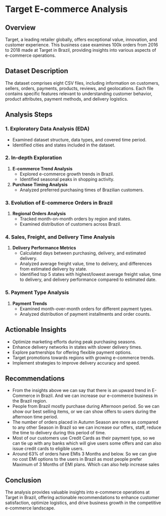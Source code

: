 # Target E-commerce Analysis

## Overview
Target, a leading retailer globally, offers exceptional value, innovation, and customer experience. This business case examines 100k orders from 2016 to 2018 made at Target in Brazil, providing insights into various aspects of e-commerce operations.

## Dataset Description
The dataset comprises eight CSV files, including information on customers, sellers, orders, payments, products, reviews, and geolocations. Each file contains specific features relevant to understanding customer behavior, product attributes, payment methods, and delivery logistics.

## Analysis Steps

### 1. Exploratory Data Analysis (EDA)
- Examined dataset structure, data types, and covered time period.
- Identified cities and states included in the dataset.

### 2. In-depth Exploration
1. **E-commerce Trend Analysis**
   - Explored e-commerce growth trends in Brazil.
   - Identified seasonal peaks in shopping activity.
2. **Purchase Timing Analysis**
   - Analyzed preferred purchasing times of Brazilian customers.

### 3. Evolution of E-commerce Orders in Brazil
1. **Regional Orders Analysis**
   - Tracked month-on-month orders by region and states.
   - Examined distribution of customers across Brazil.

### 4. Sales, Freight, and Delivery Time Analysis
1. **Delivery Performance Metrics**
   - Calculated days between purchasing, delivery, and estimated delivery.
   - Analyzed average freight value, time to delivery, and differences from estimated delivery by state.
   - Identified top 5 states with highest/lowest average freight value, time to delivery, and delivery performance compared to estimated date.

### 5. Payment Type Analysis
1. **Payment Trends**
   - Examined month-over-month orders for different payment types.
   - Analyzed distribution of payment installments and order counts.

## Actionable Insights
- Optimize marketing efforts during peak purchasing seasons.
- Enhance delivery networks in states with slower delivery times.
- Explore partnerships for offering flexible payment options.
- Target promotions towards regions with growing e-commerce trends.
- Implement strategies to improve delivery accuracy and speed.

##  Recommendations
- From the insights above we can say that there is an upward trend in
E-Commerce in Brazil. And we can increase our e-commerce business in the
Brazil region.
- People from Brazil mostly purchase during Afternoon period. So we can show our
best selling items, or we can show offers to users during the afternoon time
period.
- The number of orders placed in Autumn Season are more as compared to any
other Season in Brazil so we can increase our offers, staff, reduce the time to
delivery during this period of time.
- Most of our customers use Credit Cards as their payment type, so we can tie up
with any banks which will give users some offers and can also issue credit cards
to eligible users.
- Around 63% of orders have EMIs 3 Months and below. So we can give no cost
EMI options to the users in Brazil as most people prefer Maximum of 3 Months
of EMI plans. Which can also help increase sales

## Conclusion
The analysis provides valuable insights into e-commerce operations at Target in Brazil, offering actionable recommendations to enhance customer satisfaction, optimize logistics, and drive business growth in the competitive e-commerce landscape.

